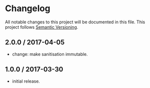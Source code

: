 # Changelog
All notable changes to this project will be documented in this file.
This project follows [Semantic Versioning](http://semver.org).

## 2.0.0 / 2017-04-05
 - change: make sanitisation immutable.

## 1.0.0 / 2017-03-30
 - initial release.
